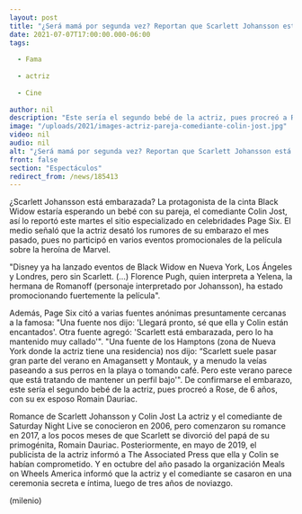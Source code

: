 ```yaml
---
layout: post
title: "¿Será mamá por segunda vez? Reportan que Scarlett Johansson está embarazada"
date: 2021-07-07T17:00:00.000-06:00
tags:
  
  - Fama
  
  - actriz
  
  - Cine
  
author: nil
description: "Este sería el segundo bebé de la actriz, pues procreó a Rose, de 6 años, con su ex esposo Romain Dauriac. "
image: "/uploads/2021/images-actriz-pareja-comediante-colin-jost.jpg"
video: nil
audio: nil
alt: "¿Será mamá por segunda vez? Reportan que Scarlett Johansson está embarazada"
front: false
section: "Espectáculos"
redirect_from: /news/185413
---
```


¿Scarlett Johansson está embarazada? La protagonista de la cinta Black Widow estaría esperando un bebé con su pareja, el comediante Colin Jost, así lo reportó este martes el sitio especializado en celebridades Page Six.  El medio señaló que la actriz desató los rumores de su embarazo el mes pasado, pues no participó en varios eventos promocionales de la película sobre la heroína de Marvel.  

"Disney ya ha lanzado eventos de Black Widow en Nueva York, Los Ángeles y Londres, pero sin Scarlett. (…) Florence Pugh, quien interpreta a Yelena, la hermana de Romanoff (personaje interpretado por Johansson), ha estado promocionando fuertemente la película". 

Además, Page Six citó a varias fuentes anónimas presuntamente cercanas a la famosa: "Una fuente nos dijo: 'Llegará pronto, sé que ella y Colin están encantados'. Otra fuente agregó: 'Scarlett está embarazada, pero lo ha mantenido muy callado'". "Una fuente de los Hamptons (zona de Nueva York donde la actriz tiene una residencia) nos dijo: “Scarlett suele pasar gran parte del verano en Amagansett y Montauk, y a menudo la veías paseando a sus perros en la playa o tomando café. Pero este verano parece que está tratando de mantener un perfil bajo'". De confirmarse el embarazo, este sería el segundo bebé de la actriz, pues procreó a Rose, de 6 años, con su ex esposo Romain Dauriac. 

Romance de Scarlett Johansson y Colin Jost La actriz y el comediante de Saturday Night Live se conocieron en 2006, pero comenzaron su romance en 2017, a los pocos meses de que Scarlett se divorció del papá de su primogénita, Romain Dauriac. Posteriormente, en mayo de 2019, el publicista de la actriz informó a The Associated Press que ella y Colin se habían comprometido. Y en octubre del año pasado la organización Meals on Wheels America informó que la actriz y el comediante se casaron en una ceremonia secreta e íntima, luego de tres años de noviazgo.

(milenio)